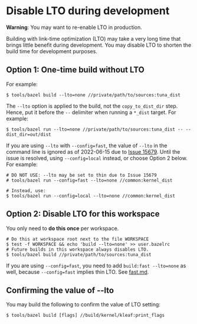 # Disable LTO during development

**Warning**: You may want to re-enable LTO in production.

Building with link-time optimization (LTO) may take a very long time that brings
little benefit during development. You may disable LTO to shorten the build time
for development purposes.

## Option 1: One-time build without LTO

For example:

```shell
$ tools/bazel build --lto=none //private/path/to/sources:tuna_dist
```

The `--lto` option is applied to the build, not the `copy_to_dist_dir` step.
Hence, put it before the `--` delimiter when running a `*_dist` target. For
example:

```shell
$ tools/bazel run --lto=none //private/path/to/sources:tuna_dist -- --dist_dir=out/dist
```

If you are using `--lto` with `--config=fast`, the value of
`--lto` in the command line is ignored as of 2022-06-15 due to
[Issue 15679](https://github.com/bazelbuild/bazel/issues/15679). Until the issue
is resolved, using `--config=local` instead, or choose Option 2 below. For
example:

```shell
# DO NOT USE: --lto may be set to thin due to Issue 15679
# tools/bazel run --config=fast --lto=none //common:kernel_dist

# Instead, use:
$ tools/bazel run --config=local --lto=none //common:kernel_dist
```

## Option 2: Disable LTO for this workspace

You only need to **do this once** per workspace.

```shell
# Do this at workspace root next to the file WORKSPACE
$ test -f WORKSPACE && echo 'build --lto=none' >> user.bazelrc
# Future builds in this workspace always disables LTO.
$ tools/bazel build //private/path/to/sources:tuna_dist
```

If you are using `--config=fast`, you need to add `build:fast --lto=none` as
well, because `--config=fast` implies thin LTO. See [fast.md](fast.md#lto).

## Confirming the value of --lto

You may build the following to confirm the value of LTO setting:

```shell
$ tools/bazel build [flags] //build/kernel/kleaf:print_flags
```
